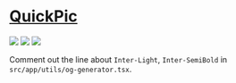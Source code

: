 # [QuickPic](https://github.com/t3dotgg/quickpic)

![](https://img.shields.io/github/license/t3dotgg/quickpic?style=flat-square) ![](https://img.shields.io/github/last-commit/scillidan/quickpic/main?label=last%20commit%20(fork)&style=flat-square) ![](https://img.shields.io/badge/Vercel-black?style=flat&logo=Vercel&logoColor=white)

Comment out the line about `Inter-Light`, `Inter-SemiBold` in `src/app/utils/og-generator.tsx`.